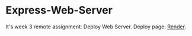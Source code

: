 # Express-Web-Server
It's week 3 remote assignment: Deploy Web Server.
Deploy page: [Render](https://express-web-server-revised-edition.onrender.com).